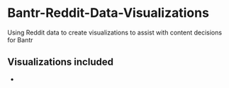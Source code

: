 # Bantr-Reddit-Data-Visualizations
Using Reddit data to create visualizations to assist with content decisions for Bantr

## Visualizations included
* 

